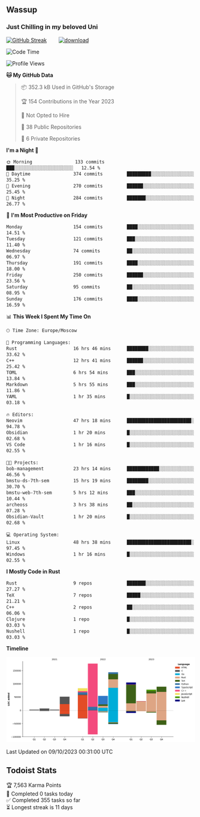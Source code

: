 ## Wassup 
### Just Chilling in my beloved Uni 

<!--
-->

[![GitHub Streak](http://github-readme-streak-stats.herokuapp.com?user=archeoss&theme=shades-of-purple&hide_border=true&date_format=j%20M%5B%20Y%5D)](https://git.io/streak-stats)&nbsp;&nbsp;&nbsp;&nbsp;&nbsp;&nbsp;&nbsp;&nbsp;[![download](https://user-images.githubusercontent.com/68448737/147796309-d8b65b1d-4dde-40d9-b03a-2b42aaa6cd43.jpeg)
](http://bmstu.ru/)

<!--START_SECTION:waka-->
![Code Time](http://img.shields.io/badge/Code%20Time-1%2C865%20hrs%2038%20mins-blue)

![Profile Views](http://img.shields.io/badge/Profile%20Views-56-blue)

**🐱 My GitHub Data** 

> 📦 352.3 kB Used in GitHub's Storage 
 > 
> 🏆 154 Contributions in the Year 2023
 > 
> 🚫 Not Opted to Hire
 > 
> 📜 38 Public Repositories 
 > 
> 🔑 6 Private Repositories 
 > 
**I'm a Night 🦉** 

```text
🌞 Morning                133 commits         ███░░░░░░░░░░░░░░░░░░░░░░   12.54 % 
🌆 Daytime                374 commits         █████████░░░░░░░░░░░░░░░░   35.25 % 
🌃 Evening                270 commits         ██████░░░░░░░░░░░░░░░░░░░   25.45 % 
🌙 Night                  284 commits         ███████░░░░░░░░░░░░░░░░░░   26.77 % 
```
📅 **I'm Most Productive on Friday** 

```text
Monday                   154 commits         ████░░░░░░░░░░░░░░░░░░░░░   14.51 % 
Tuesday                  121 commits         ███░░░░░░░░░░░░░░░░░░░░░░   11.40 % 
Wednesday                74 commits          ██░░░░░░░░░░░░░░░░░░░░░░░   06.97 % 
Thursday                 191 commits         ████░░░░░░░░░░░░░░░░░░░░░   18.00 % 
Friday                   250 commits         ██████░░░░░░░░░░░░░░░░░░░   23.56 % 
Saturday                 95 commits          ██░░░░░░░░░░░░░░░░░░░░░░░   08.95 % 
Sunday                   176 commits         ████░░░░░░░░░░░░░░░░░░░░░   16.59 % 
```


📊 **This Week I Spent My Time On** 

```text
🕑︎ Time Zone: Europe/Moscow

💬 Programming Languages: 
Rust                     16 hrs 46 mins      ████████░░░░░░░░░░░░░░░░░   33.62 % 
C++                      12 hrs 41 mins      ██████░░░░░░░░░░░░░░░░░░░   25.42 % 
TOML                     6 hrs 54 mins       ███░░░░░░░░░░░░░░░░░░░░░░   13.84 % 
Markdown                 5 hrs 55 mins       ███░░░░░░░░░░░░░░░░░░░░░░   11.86 % 
YAML                     1 hr 35 mins        █░░░░░░░░░░░░░░░░░░░░░░░░   03.18 % 

🔥 Editors: 
Neovim                   47 hrs 18 mins      ████████████████████████░   94.78 % 
Obsidian                 1 hr 20 mins        █░░░░░░░░░░░░░░░░░░░░░░░░   02.68 % 
VS Code                  1 hr 16 mins        █░░░░░░░░░░░░░░░░░░░░░░░░   02.55 % 

🐱‍💻 Projects: 
bob-management           23 hrs 14 mins      ████████████░░░░░░░░░░░░░   46.56 % 
bmstu-ds-7th-sem         15 hrs 19 mins      ████████░░░░░░░░░░░░░░░░░   30.70 % 
bmstu-web-7th-sem        5 hrs 12 mins       ███░░░░░░░░░░░░░░░░░░░░░░   10.44 % 
archeoss                 3 hrs 38 mins       ██░░░░░░░░░░░░░░░░░░░░░░░   07.28 % 
Obsidian-Vault           1 hr 20 mins        █░░░░░░░░░░░░░░░░░░░░░░░░   02.68 % 

💻 Operating System: 
Linux                    48 hrs 38 mins      ████████████████████████░   97.45 % 
Windows                  1 hr 16 mins        █░░░░░░░░░░░░░░░░░░░░░░░░   02.55 % 
```

**I Mostly Code in Rust** 

```text
Rust                     9 repos             ███████░░░░░░░░░░░░░░░░░░   27.27 % 
TeX                      7 repos             █████░░░░░░░░░░░░░░░░░░░░   21.21 % 
C++                      2 repos             ██░░░░░░░░░░░░░░░░░░░░░░░   06.06 % 
Clojure                  1 repo              █░░░░░░░░░░░░░░░░░░░░░░░░   03.03 % 
Nushell                  1 repo              █░░░░░░░░░░░░░░░░░░░░░░░░   03.03 % 
```



**Timeline**

![Lines of Code chart](https://raw.githubusercontent.com/archeoss/archeoss/master/assets/bar_graph.png)


 Last Updated on 09/10/2023 00:31:00 UTC
<!--END_SECTION:waka-->

## Todoist Stats

<!-- TODO-IST:START -->
🏆  7,563 Karma Points           
🌸  Completed 0 tasks today           
✅  Completed 355 tasks so far           
⏳  Longest streak is 11 days
<!-- TODO-IST:END -->
